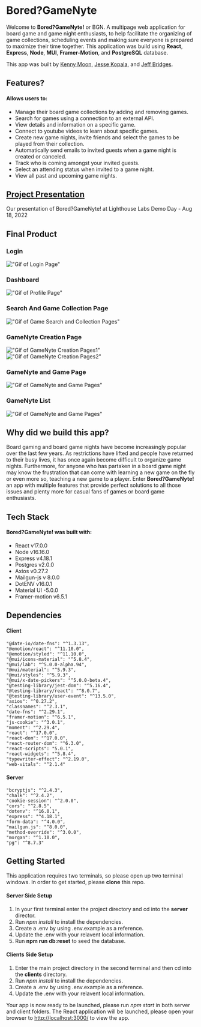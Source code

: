 # Bored?GameNyte
Welcome to **Bored?GameNyte!** or BGN. A multipage web application for board game and game night enthusiasts, to help facilitate the organizing of game collections, scheduling events and making sure everyone is prepared to maximize their time together. This application was build using **React**, **Express**, **Node**, **MUI**, **Framer-Motion**, and **PostgreSQL** database.

This app was built by [Kenny Moon](https://github.com/kcmoon), [Jesse Kopala](https://github.com/jdkopala), and [Jeff Bridges](https://github.com/Jbridges1119).

## Features?
#### Allows users to:
- Manage their board game collections by adding and removing games.
- Search for games using a connection to an external API.
- View details and information on a specific game.
- Connect to youtube videos to learn about specific games.
- Create new game nights, invite friends and select the games to be played from their collection. 
- Automatically send emails to invited guests when a game night is created or canceled.
- Track who is coming amongst your invited guests.
- Select an attending status when invited to a game night.
- View all past and upcoming game nights.

## [Project Presentation](https://youtu.be/ge31-cPi2Do)
Our presentation of Bored?GameNyte! at Lighthouse Labs Demo Day - Aug 18, 2022
## Final Product
### Login
!["Gif of Login Page"](https://github.com/Jbridges1119/boredGameNyte/blob/master/docs/Gif/loginPage.gif?raw=true)
### Dashboard
!["Gif of Profile Page"](https://github.com/Jbridges1119/boredGameNyte/blob/master/docs/Gif/dashboard.gif?raw=true)
### Search And Game Collection Page
!["Gif of Game Search and Collection Pages"](https://github.com/Jbridges1119/boredGameNyte/blob/master/docs/Gif/searchGameCollection.gif?raw=true)
### GameNyte Creation Page
!["Gif of GameNyte Creation Pages1"](https://github.com/Jbridges1119/boredGameNyte/blob/master/docs/Gif/createPage1.gif?raw=true)
!["Gif of GameNyte Creation Pages2"](https://github.com/Jbridges1119/boredGameNyte/blob/master/docs/Gif/createPage2.gif?raw=true)
### GameNyte and Game Page
!["Gif of GameNyte and Game Pages"](https://github.com/Jbridges1119/boredGameNyte/blob/master/docs/Gif/gamePage.gif?raw=true)
### GameNyte List
!["Gif of GameNyte and Game Pages"](https://github.com/Jbridges1119/boredGameNyte/blob/master/docs/Gif/confirm.gif?raw=true)

 
## Why did we build this app?
Board gaming and board game nights have become increasingly popular over the last few years. As restrictions have lifted and people have returned to their busy lives, it has once again become difficult to organize game nights. Furthermore, for anyone who has partaken in a board game night may know the frustration that can come with learning a new game on the fly or even more so, teaching a new game to a player. Enter **Bored?GameNyte!** an app with multiple features that provide perfect solutions to all those issues and plenty more for casual fans of games or board game enthusiasts. 


## Tech Stack
#### Bored?GameNyte! was built with:
- React v17.0.0
- Node v16.16.0
- Express v4.18.1
- Postgres v2.0.0
- Axios v0.27.2
- Mailgun-js v 8.0.0
- DotENV v16.0.1
- Material UI -5.0.0
- Framer-motion v6.5.1

## Dependencies
#### Client
    "@date-io/date-fns": "^1.3.13",
    "@emotion/react": "^11.10.0",
    "@emotion/styled": "^11.10.0",
    "@mui/icons-material": "^5.8.4",
    "@mui/lab": "^5.0.0-alpha.94",
    "@mui/material": "^5.9.3",
    "@mui/styles": "^5.9.3",
    "@mui/x-date-pickers": "^5.0.0-beta.4",
    "@testing-library/jest-dom": "^5.16.4",
    "@testing-library/react": "^8.0.7",
    "@testing-library/user-event": "^13.5.0",
    "axios": "^0.27.2",
    "classnames": "^2.3.1",
    "date-fns": "^2.29.1",
    "framer-motion": "^6.5.1",
    "js-cookie": "^3.0.1",
    "moment": "^2.29.4",
    "react": "^17.0.0",
    "react-dom": "^17.0.0",
    "react-router-dom": "^6.3.0",
    "react-scripts": "5.0.1",
    "react-widgets": "^5.8.4",
    "typewriter-effect": "^2.19.0",
    "web-vitals": "^2.1.4"
    
#### Server
    "bcryptjs": "^2.4.3",
    "chalk": "^2.4.2",
    "cookie-session": "^2.0.0",
    "cors": "^2.8.5",
    "dotenv": "^16.0.1",
    "express": "^4.18.1",
    "form-data": "^4.0.0",
    "mailgun.js": "^8.0.0",
    "method-override": "^3.0.0",
    "morgan": "^1.10.0",
    "pg": "^8.7.3"

## Getting Started
This application requires two terminals, so please open up two terminal windows. In order to get started, please **clone** this repo.  

#### Server Side Setup 
1. In your first terminal enter the project directory and cd into the **server** director.
2. Run *npm install* to install the dependencies. 
3. Create a .env by using .env.example as a reference.
4. Update the .env with your relavent local information.
5. Run **npm run db:reset** to seed the database. 
#### Clients Side Setup
1. Enter the main project directory in the second terminal and then cd into the **clients** directory.
2. Run *npm install* to install the dependencies.
3. Create a .env by using .env.example as a reference.
4. Update the .env with your relavent local information.


Your app is now ready to be launched, please run *npm start* in both server and client folders. The React application will be launched, please open your browser to [http://localhost:3000/](http://localhost:3000/) to view the app. 
